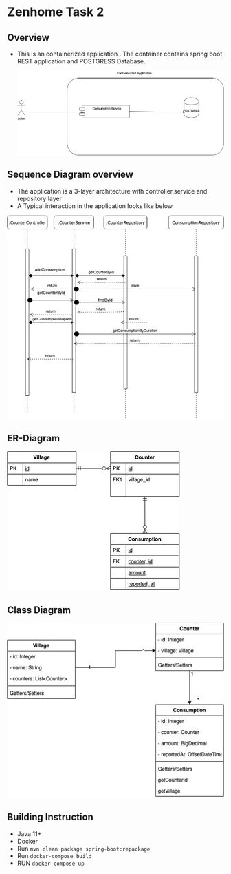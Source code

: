 # Zenhome Task 2

## Overview

- This is an containerized application . The container contains spring boot REST application
  and POSTGRESS Database.
  
  ![image overview](overview.jpg)
  
## Sequence Diagram overview

- The application is a 3-layer architecture with controller,service and repository layer
- A Typical interaction in the application looks like below

![image sequence](Sequence.jpg)


## ER-Diagram

![image er](ER-diagram.jpg)

## Class Diagram

![image class-diagram](Class-Diagram.jpg)

## Building Instruction

- Java 11+
- Docker
- Run ```mvn clean package spring-boot:repackage```
- Run ```docker-compose build```
- RUN ```docker-compose up```

